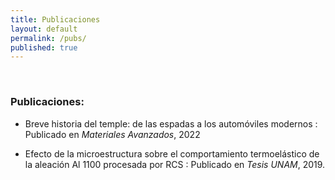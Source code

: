 ```yaml
---
title: Publicaciones
layout: default
permalink: /pubs/
published: true
---
```


<br>

### Publicaciones:

* Breve historia del temple: de las espadas a los automóviles modernos
:   Publicado en _Materiales Avanzados_, 2022

* Efecto de la microestructura sobre el comportamiento termoelástico de la aleación Al 1100 procesada por RCS
:   Publicado en _Tesis UNAM_, 2019. 
